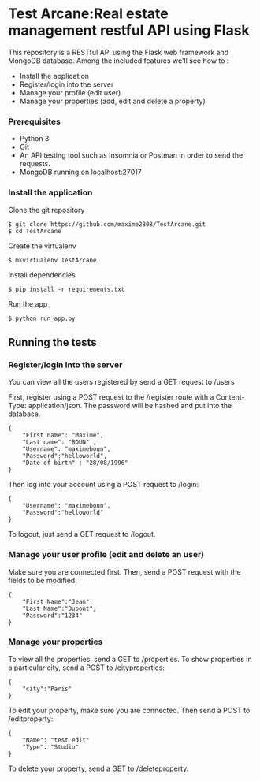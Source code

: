 # Test Arcane:Real estate management restful API using Flask

This repository is a RESTful API using the Flask web framework and MongoDB database. Among the included features we'll see how to :
- Install the application
- Register/login into the server
- Manage your profile (edit user)
- Manage your properties (add, edit and delete a property)

### Prerequisites

- Python 3
- Git
- An API testing tool such as Insomnia or Postman in order to send the requests.
- MongoDB running on localhost:27017



### Install the application

Clone the git repository

```
$ git clone https://github.com/maxime2808/TestArcane.git
$ cd TestArcane
```

Create the virtualenv

```
$ mkvirtualenv TestArcane
```

Install dependencies
```
$ pip install -r requirements.txt
```

Run the app
```
$ python run_app.py
```



## Running the tests


### Register/login into the server
You can view all the users registered by send a GET request to /users

First, register using a POST request to the /register route with a Content-Type: application/json. The password will be hashed and put into the database.
```
{
	"First name": "Maxime",
	"Last name": "BOUN" ,
	"Username": "maximeboun",
	"Password":"helloworld",
	"Date of birth" : "28/08/1996"
}

```

Then log into your account using a POST request to /login:

```
{
	"Username": "maximeboun",
	"Password":"helloworld"
}
```

To logout, just send a GET request to /logout. 



### Manage your user profile (edit and delete an user)

Make sure you are connected first. Then, send a POST request with the fields to be modified:

```
{
	"First Name":"Jean",
	"Last Name":"Dupont",
	"Password":"1234"
}
```

###  Manage your properties

To view all the properties, send a GET to /properties. To show properties in a particular city, send a POST to /cityproperties:

```
{
	"city":"Paris"
}
```

To edit your property, make sure you are connected. Then send a POST to /editproperty: 

```
{
	"Name": "test edit"
	"Type": "Studio"
}
```
To delete your property, send a GET to /deleteproperty.



